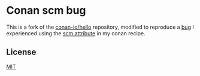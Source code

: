 # Conan scm bug

This is a fork of the [conan-io/hello](https://github.com/conan-io/hello) repository, modified to reproduce a [bug](https://github.com/conan-io/conan/issues/10551) I experienced using the [scm attribute](https://docs.conan.io/en/1.19/reference/conanfile/attributes.html#scm-attribute) in my conan recipe.

## License

[MIT](LICENSE)
